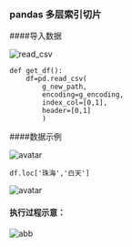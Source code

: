 ### pandas 多层索引切片
####导入数据

![read_csv](https://gitee.com/frankheee/blog_django/raw/master/2020/8/31/8/53/33.jpg)

```
def get_df():
	df=pd.read_csv(
		g_new_path,
		encoding=g_encoding,
		index_col=[0,1],
		header=[0,1]
		)
```

####数据示例

![avatar](https://gitee.com/frankheee/blog_django/raw/master/2020/8/29/9/56/22.jpg)

```
df.loc['珠海','白天']
```

![avatar](https://gitee.com/frankheee/blog_django/raw/master/2020/8/29/10/0/12.jpg)
#### 执行过程示意：
![abb](https://gitee.com/frankheee/blog_django/raw/master/2020/8/29/10/16/0.jpg)